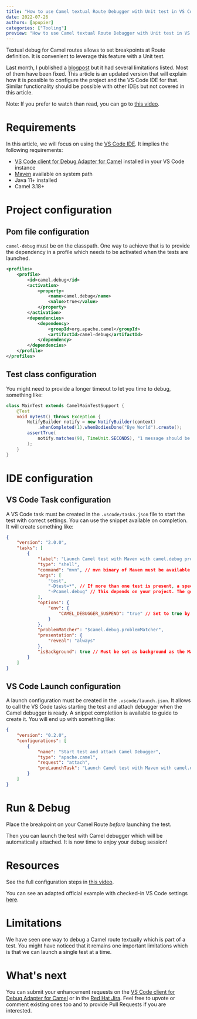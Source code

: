 ```yaml
---
title: "How to use Camel textual Route Debugger with Unit test in VS Code - Updated with Camel 3.18"
date: 2022-07-26
authors: [apupier]
categories: ["Tooling"]
preview: "How to use Camel textual Route Debugger with Unit test in VS Code - Updated with Camel 3.18"
---
```


Textual debug for Camel routes allows to set breakpoints at Route definition. It is convenient to leverage this feature with a Unit test.

Last month, I published a [blogpost](/blog/2022/06/HowToUseCamelRouteTextualDebuggerWithUnitTest) but it had several limitations listed. Most of them have been fixed. This article is an updated version that will explain how it is possible to configure the project and the VS Code IDE for that. Similar functionality should be possible with other IDEs but not covered in this article.

Note: If you prefer to watch than read, you can go to [this video](https://youtu.be/_hKIg81WJUs).

# Requirements

In this article, we will focus on using the [VS Code IDE](https://code.visualstudio.com/). It implies the following requirements:

- [VS Code client for Debug Adapter for Camel](https://github.com/camel-tooling/camel-dap-client-vscode/issues) installed in your VS Code instance
- [Maven](https://maven.apache.org/) available on system path
- Java 11+ installed
- Camel 3.18+

# Project configuration

## Pom file configuration

`camel-debug` must be on the classpath. One way to achieve that is to provide the dependency in a profile which needs to be activated when the tests are launched.

```xml
<profiles>
    <profile>
        <id>camel.debug</id>
        <activation>
            <property>
                <name>camel.debug</name>
                <value>true</value>
            </property>
        </activation>
        <dependencies>
            <dependency>
                <groupId>org.apache.camel</groupId>
                <artifactId>camel-debug</artifactId>
            </dependency>
        </dependencies>
    </profile>
</profiles>
```

## Test class configuration

You might need to provide a longer timeout to let you time to debug, something like:

```java
class MainTest extends CamelMainTestSupport {
	@Test
	void myTest() throws Exception {
		NotifyBuilder notify = new NotifyBuilder(context)
			.whenCompleted(1).whenBodiesDone("Bye World").create();
		assertTrue(
			notify.matches(90, TimeUnit.SECONDS), "1 message should be completed"
		);
	}
}
```

# IDE configuration

## VS Code Task configuration

A VS Code task must be created in the `.vscode/tasks.json` file to start the test with correct settings. You can use the snippet available on completion. It will create something like:

```json
{
	"version": "2.0.0",
	"tasks": [
		{
			"label": "Launch Camel test with Maven with camel.debug profile",
			"type": "shell",
			"command": "mvn", // mvn binary of Maven must be available on command-line
			"args": [
				"test",
				"-Dtest=*", // If more than one test is present, a specific one must be specified as a single test can be Camel debugged per launch.
				"-Pcamel.debug" // This depends on your project. The goal here is to have camel-debug on the classpath.
			],
			"options": {
				"env": {
					"CAMEL_DEBUGGER_SUSPEND": "true" // Set to true by default. A debugger must be attached for message to be processed.
				}
			},
			"problemMatcher": "$camel.debug.problemMatcher",
			"presentation": {
				"reveal": "always"
			},
			"isBackground": true // Must be set as background as the Maven commands doesn't return until the Camel application stops.
		}
	]
}
```

## VS Code Launch configuration

A launch configuration must be created in the `.vscode/launch.json`. It allows to call the VS Code tasks starting the test and attach debugger when the Camel debugger is ready. A snippet completiion is available to guide to create it. You will end up with something like:


```json
{
	"version": "0.2.0",
	"configurations": [
		{
			"name": "Start test and attach Camel Debugger",
			"type": "apache.camel",
			"request": "attach",
			"preLaunchTask": "Launch Camel test with Maven with camel.debug profile" // must reference the label of the VS Code task previously created
		}
	]
}
```

# Run & Debug

Place the breakpoint on your Camel Route *before* launching the test.

Then you can launch the test with Camel debugger which will be automatically attached. It is now time to enjoy your debug session!

# Resources

See the full configuration steps in [this video](https://youtu.be/_hKIg81WJUs).

You can see an adapted official example with checked-in VS Code settings [here](https://github.com/apupier/camel-examples/tree/demo-blogpost-test-v2/examples/main).

# Limitations

We have seen one way to debug a Camel route textually which is part of a test. You might have noticed that it remains one important limitations which is that we can launch a single test at a time.

# What's next

You can submit your enhancement requests on the [VS Code client for Debug Adapter for Camel](https://github.com/camel-tooling/camel-dap-client-vscode/issues) or in the [Red Hat Jira](https://issues.redhat.com/browse/FUSETOOLS2). Feel free to upvote or comment existing ones too and to provide Pull Requests if you are interested.
